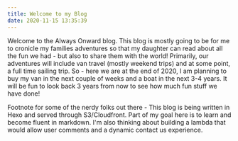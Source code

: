 ```yaml
---
title: Welcome to my Blog
date: 2020-11-15 13:35:39
---
```


Welcome to the Always Onward blog. This blog is mostly going to be for me to cronicle my families adventures so that my daughter can read about all the fun we had - but also to share them with the world! Primarily, our adventures will include van travel (mostly weekend trips) and at some point, a full time sailing trip. So - here we are at the end of 2020, I am planning to buy my van in the next couple of weeks and a boat in the next 3-4 years. It will be fun to look back 3 years from now to see how much fun stuff we have done!

Footnote for some of the nerdy folks out there - This blog is being written in Hexo and served through S3/Cloudfront. Part of my goal here is to learn and become fluent in markdown. I'm also thinking about building a lambda that would allow user comments and a dynamic contact us experience.

